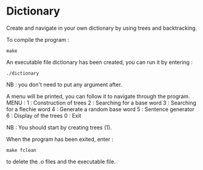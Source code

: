 # Dictionary

Create and navigate in your own dictionary by using trees and backtracking.

To compile the program :

    make

An executable file dictionary has been created, you can run it by entering :

    ./dictionary

NB : you don't need to put any argument after.

A menu will be printed, you can follow it to navigate through the program.
MENU :
1 : Construction of trees
2 : Searching for a base word
3 : Searching for a flechie word
4 : Generate a random base word
5 : Sentence generator
6 : Display of the trees
0 : Exit

NB : You should start by creating trees (1).

When the program has been exited, enter :

    make fclean

to delete the .o files and the executable file.
